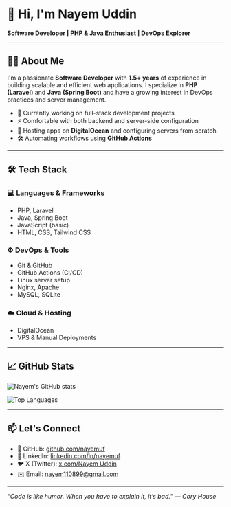 # 👋 Hi, I'm Nayem Uddin

**Software Developer | PHP & Java Enthusiast | DevOps Explorer**

---

## 🧑‍💻 About Me

I'm a passionate **Software Developer** with **1.5+ years** of experience in building scalable and efficient web applications. I specialize in **PHP (Laravel)** and **Java (Spring Boot)** and have a growing interest in DevOps practices and server management.

- 💼 Currently working on full-stack development projects
- ⚡ Comfortable with both backend and server-side configuration
- 🚀 Hosting apps on **DigitalOcean** and configuring servers from scratch
- 🛠️ Automating workflows using **GitHub Actions**

---

## 🛠️ Tech Stack

### 💻 Languages & Frameworks
- PHP, Laravel
- Java, Spring Boot
- JavaScript (basic)
- HTML, CSS, Tailwind CSS

### ⚙️ DevOps & Tools
- Git & GitHub
- GitHub Actions (CI/CD)
- Linux server setup
- Nginx, Apache
- MySQL, SQLite

### ☁️ Cloud & Hosting
- DigitalOcean
- VPS & Manual Deployments

---

## 📈 GitHub Stats

![Nayem's GitHub stats](https://github-readme-stats.vercel.app/api?username=nayemuf&show_icons=true&theme=radical)

![Top Languages](https://github-readme-stats.vercel.app/api/top-langs/?username=nayemuf&layout=compact&theme=radical)

---

## 📫 Let's Connect

- 🐙 GitHub: [github.com/nayemuf](https://github.com/nayemuf)
- 💼 LinkedIn: [linkedin.com/in/nayemuf](https://www.linkedin.com/in/nayemuf)
- 🐦 X (Twitter): [x.com/Nayem Uddin](https://x.com/nayem_uddin_nu)
- ✉️ Email: [nayem110899@gmail.com](mailto:nayem110899@gmail.com)

---

_“Code is like humor. When you have to explain it, it’s bad.” — Cory House_
